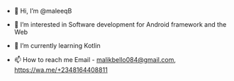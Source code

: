 - 👋 Hi, I’m @maleeqB
- 👀 I’m interested in Software development for Android framework and the Web
- 🌱 I’m currently learning Kotlin

- 📫 How to reach me Email - malikbello084@gmail.com, https://wa.me/+2348164408811

<!---
maleeqB/maleeqB is a ✨ special ✨ repository because its `README.md` (this file) appears on your GitHub profile.
You can click the Preview link to take a look at your changes.
--->
